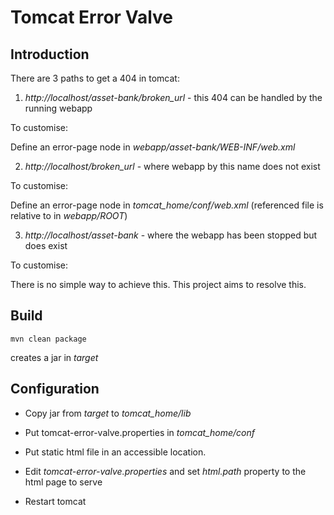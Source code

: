 Tomcat Error Valve
==================

Introduction
------------

There are 3 paths to get a 404 in tomcat:

1) _http://localhost/asset-bank/broken_url_ - this 404 can be handled by the running webapp

To customise:

Define an error-page node in _webapp/asset-bank/WEB-INF/web.xml_

2) _http://localhost/broken_url_ - where webapp by this name does not exist

To customise:

Define an error-page node in _tomcat_home/conf/web.xml_ (referenced file is relative to in _webapp/ROOT_)

3) _http://localhost/asset-bank_ - where the webapp has been stopped but does exist

To customise:

There is no simple way to achieve this. This project aims to resolve this.

Build
-----

`mvn clean package`

creates a jar in _target_

Configuration
-------------

- Copy jar from _target_ to _tomcat_home/lib_

- Put tomcat-error-valve.properties in _tomcat_home/conf_

- Put static html file in an accessible location.

- Edit _tomcat-error-valve.properties_ and set _html.path_ property to the html page to serve

- Restart tomcat
